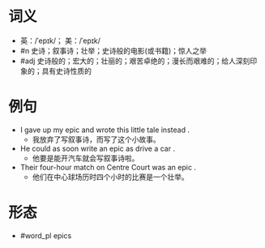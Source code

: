 # 词义
- 英：/ˈepɪk/； 美：/ˈepɪk/
- #n 史诗；叙事诗；壮举；史诗般的电影(或书籍)；惊人之举
- #adj 史诗般的；宏大的；壮丽的；艰苦卓绝的；漫长而艰难的；给人深刻印象的；具有史诗性质的
# 例句
- I gave up my epic and wrote this little tale instead .
	- 我放弃了写叙事诗，而写了这个小故事。
- He could as soon write an epic as drive a car .
	- 他要是能开汽车就会写叙事诗啦。
- Their four-hour match on Centre Court was an epic .
	- 他们在中心球场历时四个小时的比赛是一个壮举。
# 形态
- #word_pl epics
